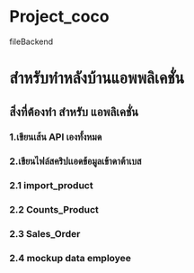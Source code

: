# Project_coco
fileBackend
# สำหรับทำหลังบ้านแอพพลิเคชั่น 
## สิ่งที่ต้องทำ สำหรับ แอพลิเคชั่น 
### 1.เขียนเส้น API เองทั้งหมด
### 2.เขียนไฟล์สคริปเเอดข้อมูลเข้าดาต้าเบส 
### 2.1 import_product
### 2.2 Counts_Product
### 2.3 Sales_Order
### 2.4 mockup data employee

